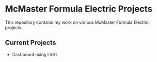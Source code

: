 # McMaster Formula Electric Projects

This repository contains my work on various McMaster Formula Electric projects.

## Current Projects
- Dashboard using LVGL
